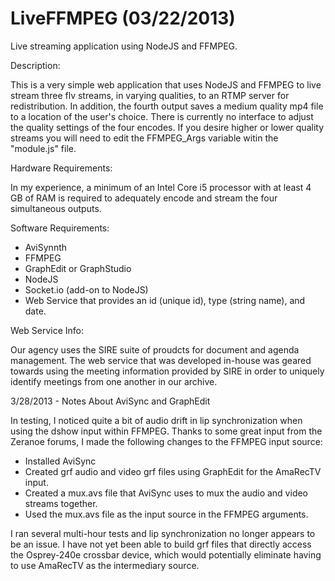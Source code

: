 LiveFFMPEG (03/22/2013)
==========

Live streaming application using NodeJS and FFMPEG.

Description:

This is a very simple web application that uses NodeJS and FFMPEG to live stream three flv streams, in varying qualities, to an RTMP server for redistribution. In addition, the fourth output saves a medium quality mp4 file to a location of the user's choice. There is currently no interface to adjust the quality settings of the four encodes. If you desire higher or lower quality streams you will need to edit the FFMPEG_Args variable witin the "module.js" file.

Hardware Requirements:

In my experience, a minimum of an Intel Core i5 processor with at least 4 GB of RAM is required to adequately encode and stream the four simultaneous outputs.

Software Requirements:

- AviSynnth
- FFMPEG
- GraphEdit or GraphStudio
- NodeJS
- Socket.io (add-on to NodeJS)
- Web Service that provides an id (unique id), type (string name), and date.

Web Service Info:

Our agency uses the SIRE suite of proudcts for document and agenda management. The web service that was developed in-house was geared towards using the meeting information provided by SIRE in order to uniquely identify meetings from one another in our archive.

3/28/2013 - Notes About AviSync and GraphEdit

In testing, I noticed quite a bit of audio drift in lip synchronization when using the dshow input within FFMPEG. Thanks to some great input from the Zeranoe forums, I made the following changes to the FFMPEG input source:

- Installed AviSync
- Created grf audio and video grf files using GraphEdit for the AmaRecTV input.
- Created a mux.avs file that AviSync uses to mux the audio and video streams together.
- Used the mux.avs file as the input source in the FFMPEG arguments.

I ran several multi-hour tests and lip synchronization no longer appears to be an issue. I have not yet been able to build grf files that directly access the Osprey-240e crossbar device, which would potentially eliminate having to use AmaRecTV as the intermediary source.
